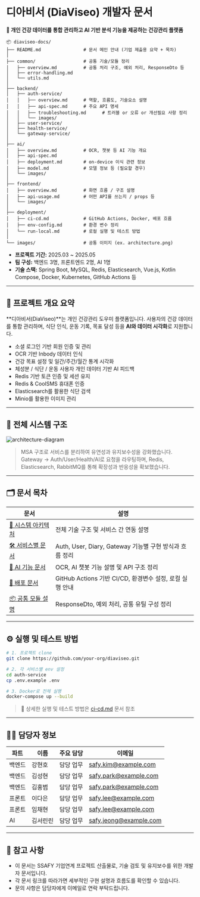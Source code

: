 # 디아비서 (DiaViseo) 개발자 문서

**📌 개인 건강 데이터를 통합 관리하고 AI 기반 분석 기능을 제공하는 건강관리 플랫폼**

```
📦 diaviseo-docs/
├── README.md                # 문서 메인 안내 (기업 제출용 요약 + 목차)
│
├── common/                  # 공통 기술/모듈 정리
│   ├── overview.md          # 공통 처리 구조, 예외 처리, ResponseDto 등
│   ├── error-handling.md
│   └── utils.md
│
├── backend/
│   ├── auth-service/
│   │   ├── overview.md      # 역할, 흐름도, 기술요소 설명
│   │   ├── api-spec.md      # 주요 API 명세
│   │   ├── troubleshooting.md      # 트러블 or 오류 or 개선필요 사항 정리
│   │   └── images/
│   ├── user-service/
│   ├── health-service/
│   └── gateway-service/
│
├── ai/
│   ├── overview.md          # OCR, 챗봇 등 AI 기능 개요
│   ├── api-spec.md
│   ├── deployment.md        # on-device 이식 관련 정보
│   ├── model.md             # 모델 정보 등 (필요할 경우)
│   └── images/
│
├── frontend/
│   ├── overview.md          # 화면 흐름 / 구조 설명
│   ├── api-usage.md         # 어떤 API를 쓰는지 / props 등
│   └── images/
│
├── deployment/
│   ├── ci-cd.md             # GitHub Actions, Docker, 배포 흐름
│   ├── env-config.md        # 환경 변수 정리
│   └── run-local.md         # 로컬 실행 및 테스트 방법
│
└── images/                  # 공통 이미지 (ex. architecture.png)
```


* **프로젝트 기간:** 2025.03 \~ 2025.05
* **팀 구성:** 백엔드 3명, 프론트엔드 2명, AI 1명
* **기술 스택:** Spring Boot, MySQL, Redis, Elasticsearch, Vue.js, Kotlin Compose, Docker, Kubernetes, GitHub Actions 등

---

## 📌 프로젝트 개요 요약

\*\*디아비서(DiaViseo)\*\*는 개인 건강관리 도우미 플랫폼입니다.
사용자의 건강 데이터를 통합 관리하며, 식단 인식, 운동 기록, 목표 달성 등을 **AI와 데이터 시각화**로 지원합니다.

* 소셜 로그인 기반 회원 인증 및 관리
* OCR 기반 Inbody 데이터 인식
* 건강 목표 설정 및 일간/주간/월간 통계 시각화
* 체성분 / 식단 / 운동 사용자 개인 데이터 기반 AI 피드백
* Redis 기반 토큰 인증 및 세션 유지
* Redis & CoolSMS 휴대폰 인증
* Elasticsearch를 활용한 식단 검색
* Minio를 활용한 이미지 관리

---

## 🧩 전체 시스템 구조

![architecture-diagram](./docs/images/architecture.png)

> MSA 구조로 서비스를 분리하여 유연성과 유지보수성을 강화했습니다.
> Gateway → Auth/User/Health/AI로 요청을 라우팅하며, Redis, Elasticsearch, RabbitMQ를 통해 확장성과 반응성을 확보했습니다.

---

## 🗂️ 문서 목차

| 문서                                   | 설명                                          |
| ------------------------------------ | ------------------------------------------- |
| [📌 시스템 아키텍처](docs/architecture.md)  | 전체 기술 구조 및 서비스 간 연동 설명                      |
| [🛠️ 서비스별 문서](docs/services/)        | Auth, User, Diary, Gateway 기능별 구현 방식과 흐름 정리 |
| [🧠 AI 기능 문서](docs/ai/)              | OCR, AI 챗봇 기능 설명 및 API 구조 정리                |
| [🚀 배포 문서](docs/deployment/)         | GitHub Actions 기반 CI/CD, 환경변수 설정, 로컬 실행 안내  |
| [📦 공통 모듈 설명](docs/common-module.md) | ResponseDto, 예외 처리, 공통 유틸 구성 정리             |

---

## ⚙️ 실행 및 테스트 방법

```bash
# 1. 프로젝트 clone
git clone https://github.com/your-org/diaviseo.git

# 2. 각 서비스별 env 설정
cd auth-service
cp .env.example .env

# 3. Docker로 전체 실행
docker-compose up --build
```

> 📍 상세한 실행 및 테스트 방법은 [ci-cd.md](docs/deployment/ci-cd.md) 문서 참조

---

## 🙋‍♀️ 담당자 정보

| 파트  | 이름  | 주요 담당                  | 이메일                                                     |
| --- | --- | ---------------------- | ------------------------------------------------------- |
| 백엔드 | 강현호 | 담당 업무 | [safy.kim@example.com](mailto:safy.kim@example.com)     |
| 백엔드 | 김성현 | 담당 업무 | [safy.park@example.com](mailto:safy.park@example.com)   | 
| 백엔드 | 김홍범 | 담당 업무 | [safy.park@example.com](mailto:safy.park@example.com)   | 
| 프론트 | 이다은 | 담당 업무 | [safy.lee@example.com](mailto:safy.lee@example.com)     |
| 프론트 | 임채현 | 담당 업무 | [safy.lee@example.com](mailto:safy.lee@example.com)     |
|  AI  | 김서린린 | 담당 업무 | [safy.jeong@example.com](mailto:safy.jeong@example.com) |

---

## 📎 참고 사항

* 이 문서는 SSAFY 기업연계 프로젝트 산출물로, 기술 검토 및 유지보수를 위한 개발자 문서입니다.
* 각 문서 링크를 따라가면 세부적인 구현 설명과 흐름도를 확인할 수 있습니다.
* 문의 사항은 담당자에게 이메일로 연락 부탁드립니다.
